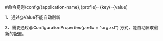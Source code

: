 #命令规则/config/{application-name},{profile}={key}={value}

1、通过@Value不能自动刷新

2、需要通过@ConfigurationProperties(prefix = "org.zxl") 方式，能自动获取最新的配置。